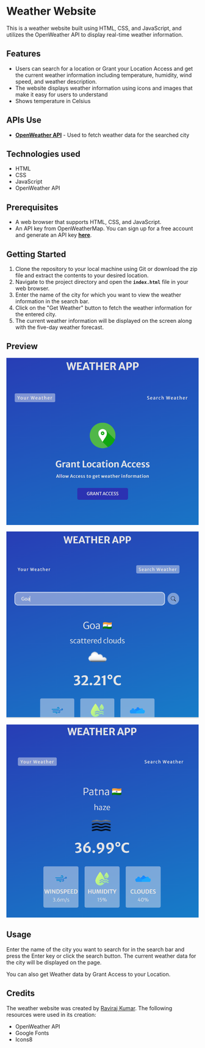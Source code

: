 # Weather Website

This is a weather website built using HTML, CSS, and JavaScript, and utilizes the OpenWeather API to display real-time weather information.

## **Features**

- Users can search for a location or Grant your Location Access and get the current weather information including temperature, humidity, wind speed, and weather description.
- The website displays weather information using icons and images that make it easy for users to understand
- Shows temperature in Celsius

## **APIs Use**

- **[OpenWeather API](https://openweathermap.org/api)** - Used to fetch weather data for the searched city

## **Technologies used**

- HTML
- CSS
- JavaScript
- OpenWeather API

## **Prerequisites**

- A web browser that supports HTML, CSS, and JavaScript.
- An API key from OpenWeatherMap. You can sign up for a free account and generate an API key **[here](https://openweathermap.org/api)**.

## **Getting Started**

1. Clone the repository to your local machine using Git or download the zip file and extract the contents to your desired location.
2. Navigate to the project directory and open the **`index.html`** file in your web browser.
3. Enter the name of the city for which you want to view the weather information in the search bar.
4. Click on the "Get Weather" button to fetch the weather information for the entered city.
5. The current weather information will be displayed on the screen along with the five-day weather forecast.

## ****Preview****

![Grant Access](/assets/Screenshot%202023-04-08%20140542.png)

![Search Location](/assets/Screenshot%202023-04-08%20140728.png)

![Weather Information](/assets/Patna.png)

## **Usage**

Enter the name of the city you want to search for in the search bar and press the Enter key or click the search button. The current weather data for the city will be displayed on the page.

You can also get Weather data by Grant Access to your Location.

## **Credits**

The weather website was created by [Raviraj Kumar](https://www.linkedin.com/in/raviraj-kumar-019956225/). The following resources were used in its creation:

- OpenWeather API
- Google Fonts
- Icons8
